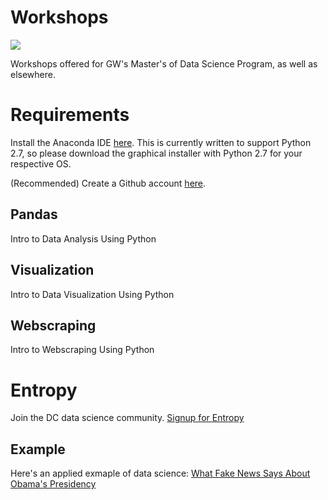 # Workshops

![](https://creativeservices.gwu.edu/sites/creativeservices.gwu.edu/files/image/gw_atx_4cp_pos.png)

Workshops offered for GW's Master's of Data Science Program, as well as elsewhere.

# Requirements

Install the Anaconda IDE [here](continuum.io/downloads). This is currently written to support Python 2.7, so please download the graphical installer with Python 2.7 for your respective OS.

(Recommended) Create a Github account [here](https://github.com/).

## Pandas

Intro to Data Analysis Using Python

## Visualization

Intro to Data Visualization Using Python

## Webscraping

Intro to Webscraping Using Python

# Entropy

Join the DC data science community. [Signup for Entropy](https://www.josephofiowa.com/entropy/)

## Example

Here's an applied exmaple of data science: [What Fake News Says About Obama's Presidency](https://medium.com/@josephofiowa/what-real-fake-news-says-about-obamas-presidency-4bf42be71ff1#.rmqmhatq5)
